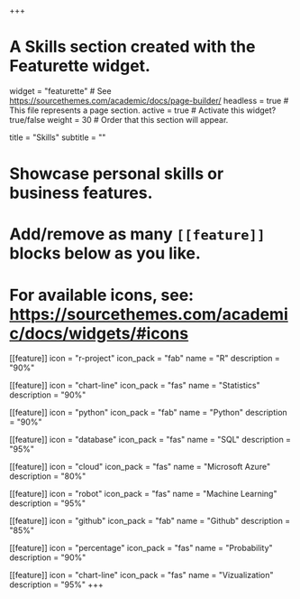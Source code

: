 +++
# A Skills section created with the Featurette widget.
widget = "featurette"  # See https://sourcethemes.com/academic/docs/page-builder/
headless = true  # This file represents a page section.
active = true  # Activate this widget? true/false
weight = 30  # Order that this section will appear.

title = "Skills"
subtitle = ""

# Showcase personal skills or business features.
# 
# Add/remove as many `[[feature]]` blocks below as you like.
# 
# For available icons, see: https://sourcethemes.com/academic/docs/widgets/#icons

[[feature]]
  icon = "r-project"
  icon_pack = "fab"
  name = "R"
  description = "90%"
  
[[feature]]
  icon = "chart-line"
  icon_pack = "fas"
  name = "Statistics"
  description = "90%"  
  
[[feature]]
  icon = "python"
  icon_pack = "fab"
  name = "Python"
  description = "90%"

[[feature]]
  icon = "database"
  icon_pack = "fas"
  name = "SQL"
  description = "95%"

[[feature]]
  icon = "cloud"
  icon_pack = "fas"
  name = "Microsoft Azure"
  description = "80%"
  
  [[feature]]
  icon = "robot"
  icon_pack = "fas"
  name = "Machine Learning"
  description = "95%"
  
   [[feature]]
  icon = "github"
  icon_pack = "fab"
  name = "Github"
  description = "85%"
  
   [[feature]]
  icon = "percentage"
  icon_pack = "fas"
  name = "Probability"
  description = "90%"
  
  [[feature]]
  icon = "chart-line"
  icon_pack = "fas"
  name = "Vizualization"
  description = "95%"
+++
